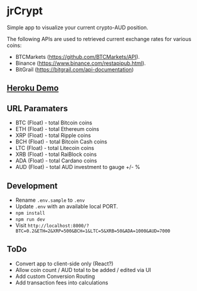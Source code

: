 # jrCrypt

Simple app to visualize your current crypto-AUD position.

The following APIs are used to retrieved current exchange rates for various coins:
* BTCMarkets (https://github.com/BTCMarkets/API).
* Binance (https://www.binance.com/restapipub.html).
* BitGrail (https://bitgrail.com/api-documentation)

## [Heroku Demo](https://jrcrypt.herokuapp.com/?BTC=0.2&ETH=2&XRP=500&BCH=1&LTC=5&XRB=50&ADA=1000&AUD=7000)

## URL Paramaters
* BTC (Float) - total Bitcoin coins
* ETH (Float) - total Ethereum coins
* XRP (Float) - total Ripple coins
* BCH (Float) - total Bitcoin Cash coins
* LTC (Float) - total Litecoin coins
* XRB (Float) - total RaiBlock coins
* ADA (Float) - total Cardano coins
* AUD (Float) - total AUD investment to gauge +/- %

## Development
* Rename `.env.sample` to `.env`
* Update `.env` with an available local PORT.
* `npm install` 
* `npm run dev`
* Visit `http://localhost:8000/?BTC=0.2&ETH=2&XRP=500&BCH=1&LTC=5&XRB=50&ADA=1000&AUD=7000`

## ToDo
* Convert app to client-side only (React?)
* Allow coin count / AUD total to be added / edited via UI
* Add custom Conversion Routing
* Add transaction fees into calculations
